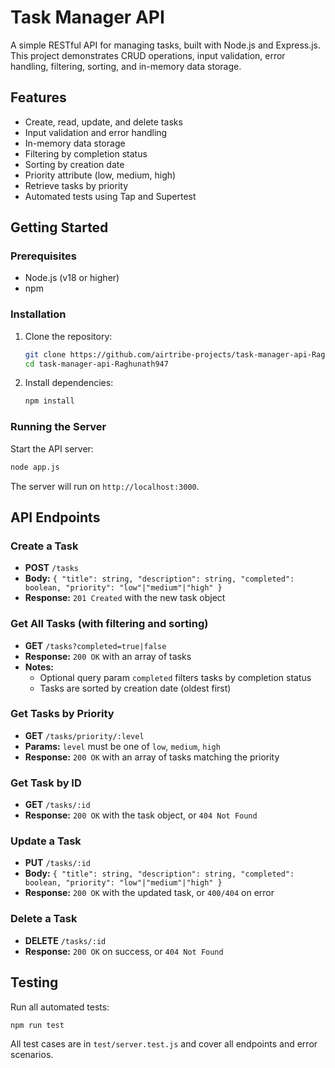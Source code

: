 # Task Manager API

A simple RESTful API for managing tasks, built with Node.js and Express.js. This project demonstrates CRUD operations, input validation, error handling, filtering, sorting, and in-memory data storage.

## Features
- Create, read, update, and delete tasks
- Input validation and error handling
- In-memory data storage
- Filtering by completion status
- Sorting by creation date
- Priority attribute (low, medium, high)
- Retrieve tasks by priority
- Automated tests using Tap and Supertest

## Getting Started

### Prerequisites
- Node.js (v18 or higher)
- npm

### Installation
1. Clone the repository:
   ```sh
   git clone https://github.com/airtribe-projects/task-manager-api-Raghunath947.git
   cd task-manager-api-Raghunath947
   ```
2. Install dependencies:
   ```sh
   npm install
   ```

### Running the Server
Start the API server:
```sh
node app.js
```
The server will run on `http://localhost:3000`.

## API Endpoints

### Create a Task
- **POST** `/tasks`
- **Body:** `{ "title": string, "description": string, "completed": boolean, "priority": "low"|"medium"|"high" }`
- **Response:** `201 Created` with the new task object

### Get All Tasks (with filtering and sorting)
- **GET** `/tasks?completed=true|false`
- **Response:** `200 OK` with an array of tasks
- **Notes:**
  - Optional query param `completed` filters tasks by completion status
  - Tasks are sorted by creation date (oldest first)

### Get Tasks by Priority
- **GET** `/tasks/priority/:level`
- **Params:** `level` must be one of `low`, `medium`, `high`
- **Response:** `200 OK` with an array of tasks matching the priority

### Get Task by ID
- **GET** `/tasks/:id`
- **Response:** `200 OK` with the task object, or `404 Not Found`

### Update a Task
- **PUT** `/tasks/:id`
- **Body:** `{ "title": string, "description": string, "completed": boolean, "priority": "low"|"medium"|"high" }`
- **Response:** `200 OK` with the updated task, or `400/404` on error

### Delete a Task
- **DELETE** `/tasks/:id`
- **Response:** `200 OK` on success, or `404 Not Found`

## Testing
Run all automated tests:
```sh
npm run test
```
All test cases are in `test/server.test.js` and cover all endpoints and error scenarios.


